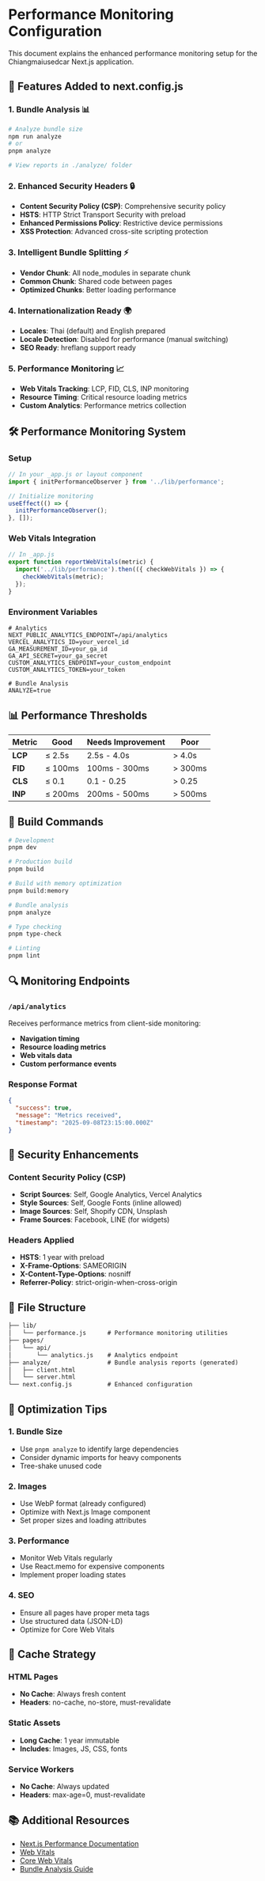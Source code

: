# Performance Monitoring Configuration

This document explains the enhanced performance monitoring setup for the Chiangmaiusedcar Next.js application.

## 🚀 Features Added to next.config.js

### 1. **Bundle Analysis** 📊

```bash
# Analyze bundle size
npm run analyze
# or
pnpm analyze

# View reports in ./analyze/ folder
```

### 2. **Enhanced Security Headers** 🔒

- **Content Security Policy (CSP)**: Comprehensive security policy
- **HSTS**: HTTP Strict Transport Security with preload
- **Enhanced Permissions Policy**: Restrictive device permissions
- **XSS Protection**: Advanced cross-site scripting protection

### 3. **Intelligent Bundle Splitting** ⚡

- **Vendor Chunk**: All node_modules in separate chunk
- **Common Chunk**: Shared code between pages
- **Optimized Chunks**: Better loading performance

### 4. **Internationalization Ready** 🌍

- **Locales**: Thai (default) and English prepared
- **Locale Detection**: Disabled for performance (manual switching)
- **SEO Ready**: hreflang support ready

### 5. **Performance Monitoring** 📈

- **Web Vitals Tracking**: LCP, FID, CLS, INP monitoring
- **Resource Timing**: Critical resource loading metrics
- **Custom Analytics**: Performance metrics collection

## 🛠️ Performance Monitoring System

### Setup

```javascript
// In your _app.js or layout component
import { initPerformanceObserver } from '../lib/performance';

// Initialize monitoring
useEffect(() => {
  initPerformanceObserver();
}, []);
```

### Web Vitals Integration

```javascript
// In _app.js
export function reportWebVitals(metric) {
  import('../lib/performance').then(({ checkWebVitals }) => {
    checkWebVitals(metric);
  });
}
```

### Environment Variables

```env
# Analytics
NEXT_PUBLIC_ANALYTICS_ENDPOINT=/api/analytics
VERCEL_ANALYTICS_ID=your_vercel_id
GA_MEASUREMENT_ID=your_ga_id
GA_API_SECRET=your_ga_secret
CUSTOM_ANALYTICS_ENDPOINT=your_custom_endpoint
CUSTOM_ANALYTICS_TOKEN=your_token

# Bundle Analysis
ANALYZE=true
```

## 📊 Performance Thresholds

| Metric  | Good    | Needs Improvement | Poor    |
| ------- | ------- | ----------------- | ------- |
| **LCP** | ≤ 2.5s  | 2.5s - 4.0s       | > 4.0s  |
| **FID** | ≤ 100ms | 100ms - 300ms     | > 300ms |
| **CLS** | ≤ 0.1   | 0.1 - 0.25        | > 0.25  |
| **INP** | ≤ 200ms | 200ms - 500ms     | > 500ms |

## 🔧 Build Commands

```bash
# Development
pnpm dev

# Production build
pnpm build

# Build with memory optimization
pnpm build:memory

# Bundle analysis
pnpm analyze

# Type checking
pnpm type-check

# Linting
pnpm lint
```

## 🔍 Monitoring Endpoints

### `/api/analytics`

Receives performance metrics from client-side monitoring:

- **Navigation timing**
- **Resource loading metrics**
- **Web vitals data**
- **Custom performance events**

### Response Format

```json
{
  "success": true,
  "message": "Metrics received",
  "timestamp": "2025-09-08T23:15:00.000Z"
}
```

## 🚨 Security Enhancements

### Content Security Policy (CSP)

- **Script Sources**: Self, Google Analytics, Vercel Analytics
- **Style Sources**: Self, Google Fonts (inline allowed)
- **Image Sources**: Self, Shopify CDN, Unsplash
- **Frame Sources**: Facebook, LINE (for widgets)

### Headers Applied

- **HSTS**: 1 year with preload
- **X-Frame-Options**: SAMEORIGIN
- **X-Content-Type-Options**: nosniff
- **Referrer-Policy**: strict-origin-when-cross-origin

## 📁 File Structure

```txt
├── lib/
│   └── performance.js      # Performance monitoring utilities
├── pages/
│   └── api/
│       └── analytics.js    # Analytics endpoint
├── analyze/                # Bundle analysis reports (generated)
│   ├── client.html
│   └── server.html
└── next.config.js          # Enhanced configuration
```

## 🎯 Optimization Tips

### 1. **Bundle Size**

- Use `pnpm analyze` to identify large dependencies
- Consider dynamic imports for heavy components
- Tree-shake unused code

### 2. **Images**

- Use WebP format (already configured)
- Optimize with Next.js Image component
- Set proper sizes and loading attributes

### 3. **Performance**

- Monitor Web Vitals regularly
- Use React.memo for expensive components
- Implement proper loading states

### 4. **SEO**

- Ensure all pages have proper meta tags
- Use structured data (JSON-LD)
- Optimize for Core Web Vitals

## 🔄 Cache Strategy

### HTML Pages

- **No Cache**: Always fresh content
- **Headers**: no-cache, no-store, must-revalidate

### Static Assets

- **Long Cache**: 1 year immutable
- **Includes**: Images, JS, CSS, fonts

### Service Workers

- **No Cache**: Always updated
- **Headers**: max-age=0, must-revalidate

## 📚 Additional Resources

- [Next.js Performance Documentation](https://nextjs.org/docs/advanced-features/measuring-performance)
- [Web Vitals](https://web.dev/vitals/)
- [Core Web Vitals](https://web.dev/lcp/)
- [Bundle Analysis Guide](https://nextjs.org/docs/advanced-features/analyzing-bundles)
